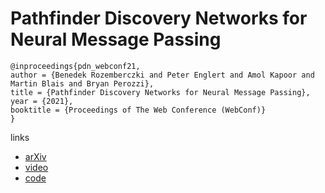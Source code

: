 # Pathfinder Discovery Networks for Neural Message Passing

```
@inproceedings{pdn_webconf21,
author = {Benedek Rozemberczki and Peter Englert and Amol Kapoor and Martin Blais and Bryan Perozzi},
title = {Pathfinder Discovery Networks for Neural Message Passing},
year = {2021},
booktitle = {Proceedings of The Web Conference (WebConf)}
}
```

links
- [arXiv](https://arxiv.org/abs/2010.12878)
- [video](https://www.youtube.com/watch?v=SauPkJNQHmo)
- [code](https://github.com/benedekrozemberczki/PDN)